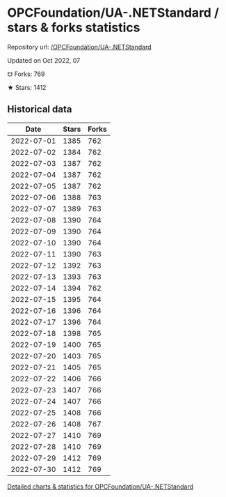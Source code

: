 # OPCFoundation/UA-.NETStandard / stars & forks statistics

Repository url: [/OPCFoundation/UA-.NETStandard](https://github.com/OPCFoundation/UA-.NETStandard)

Updated on Oct 2022, 07

☋ Forks: 769

★ Stars: 1412

## Historical data
| Date | Stars | Forks |
|------|-------|-------|
| 2022-07-01 | 1385 | 762 | 
| 2022-07-02 | 1384 | 762 | 
| 2022-07-03 | 1387 | 762 | 
| 2022-07-04 | 1387 | 762 | 
| 2022-07-05 | 1387 | 762 | 
| 2022-07-06 | 1388 | 763 | 
| 2022-07-07 | 1389 | 763 | 
| 2022-07-08 | 1390 | 764 | 
| 2022-07-09 | 1390 | 764 | 
| 2022-07-10 | 1390 | 764 | 
| 2022-07-11 | 1390 | 763 | 
| 2022-07-12 | 1392 | 763 | 
| 2022-07-13 | 1393 | 763 | 
| 2022-07-14 | 1394 | 762 | 
| 2022-07-15 | 1395 | 764 | 
| 2022-07-16 | 1396 | 764 | 
| 2022-07-17 | 1396 | 764 | 
| 2022-07-18 | 1398 | 765 | 
| 2022-07-19 | 1400 | 765 | 
| 2022-07-20 | 1403 | 765 | 
| 2022-07-21 | 1405 | 765 | 
| 2022-07-22 | 1406 | 766 | 
| 2022-07-23 | 1407 | 766 | 
| 2022-07-24 | 1407 | 766 | 
| 2022-07-25 | 1408 | 766 | 
| 2022-07-26 | 1408 | 767 | 
| 2022-07-27 | 1410 | 769 | 
| 2022-07-28 | 1410 | 769 | 
| 2022-07-29 | 1412 | 769 | 
| 2022-07-30 | 1412 | 769 | 


[Detailed charts & statistics for OPCFoundation/UA-.NETStandard](https://reviewgithub.com/rep/OPCFoundation/UA-.NETStandard)
